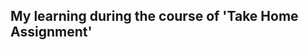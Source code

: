 My learning during the course of 'Take Home Assignment'
---------------------------------------------------------

